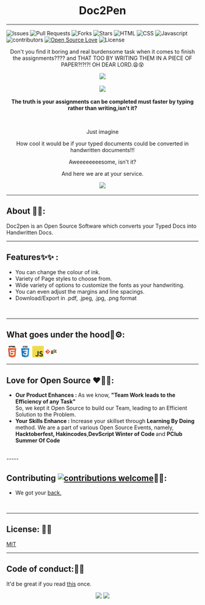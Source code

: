 <h1 align= "center"><b>Doc2Pen</b></h1>

-----

![Issues](https://img.shields.io/github/issues/smaranjitghose/doc2pen)
![Pull Requests](https://img.shields.io/github/issues-pr/smaranjitghose/doc2pen?)
![Forks](https://img.shields.io/github/forks/smaranjitghose/doc2pen)
![Stars](https://img.shields.io/github/stars/smaranjitghose/doc2pen)
![HTML](https://img.shields.io/badge/Tech%20stack-HTML-orange)
![CSS](https://img.shields.io/badge/Tech%20stack-CSS-blue)
![Javascript](https://img.shields.io/badge/Tech%20stack-Javascript-yellow)
![contributors](https://img.shields.io/github/contributors/smaranjitghose/doc2pen?style=flat)
[![Open Source Love](https://badges.frapsoft.com/os/v1/open-source.png?v=103)](https://github.com/ellerbrock/open-source-badges/)
![License](https://img.shields.io/github/license/smaranjitghose/doc2pen)


<p align="center">Don't you find it boring and real burdensome task when it comes to finish the assignments???? and THAT TOO BY WRITING THEM IN A PIECE OF PAPER?!?!?! OH DEAR LORD.😩😵</p>
<p align="center"><img width=30% src="https://media.giphy.com/media/11BQtvA7R4qBk4/source.gif"></p>
<p align="center"><img width=30% src="https://media.giphy.com/media/2UIcmK4pn7rYNLRboG/source.mp4"></p>


<p align="center"><b>The truth is your assignments can be completed must faster by typing rather than writing,isn't it?</b></p>
<br/>



<p align="center">Just imagine</p>
<p align="center">How cool it would be if your typed documents could be converted in handwritten documents!!!</p>
<p align="center">Aweeeeeeeesome, isn't it?</p>
<p align="center"> And here we are at your service.</p>
<p align="center"><img width=30% src="https://media.giphy.com/media/Lo6LNpySgc0qlzoOKR/giphy.gif"></p>

-----

## About 🤔💭:
Doc2pen is an Open Source Software which converts your Typed Docs into Handwritten Docs.

----

<h2> Features✨✨ :</h2>
<ul>
<li>You can change the colour of ink.</li>
<li>Variety of Page styles to choose from.</li>
<li>Wide variety of options to customize the fonts as your handwriting.</li>
<li>You can even adjust the margins and line spacings.</li>
<li>Download/Export in .pdf, .jpeg, .jpg, .png format</li>
</ul>
<br/>

-----

<h2> What goes under the hood🧱⚙:</h2>
<code><img height="30" src="https://raw.githubusercontent.com/github/explore/80688e429a7d4ef2fca1e82350fe8e3517d3494d/topics/html/html.png"></code>
<code><img height="30" src="https://raw.githubusercontent.com/github/explore/80688e429a7d4ef2fca1e82350fe8e3517d3494d/topics/css/css.png"></code>
<code><img height="30" src="https://raw.githubusercontent.com/github/explore/80688e429a7d4ef2fca1e82350fe8e3517d3494d/topics/javascript/javascript.png"></code>
<code><img height="30" src="https://raw.githubusercontent.com/github/explore/80688e429a7d4ef2fca1e82350fe8e3517d3494d/topics/git/git.png"></code>

<br/>

----

<h2> Love for Open Source ❤🙌🏽:</h2>
<ul>
<li><b>Our Product Enhances : </b>As we know, <b>"Team Work leads to the Efficiency of any Task"</b> <br/>So, we kept it Open Source to build our Team, leading to an Efficient Solution to the Problem.</li>
<li><b>Your Skills Enhance : </b> Increase your skillset through <b>Learning By Doing</b> method. We are a part of various Open Source Events, namely, <b>Hacktoberfest, Hakincodes</b>,<b>DevScript Winter of Code </b>and <b>PClub Summer Of Code</b></li>
</ul>

<br/>
-----

## Contributing [![contributions welcome](https://img.shields.io/badge/contributions-welcome-brightgreen.svg?style=flat)](https://github.com/dwyl/esta/issues)🤝🏽:
<ul>
<li>We got your <a href="https://github.com/smriti1313/doc2pen/blob/master/.github/contribution.md">back.</li></a>
</ul>
<br/>

------

## License: 📜📜
[MIT](https://github.com/smriti1313/doc2pen/blob/master/LICENSE)

-----

## Code of conduct:📝📝

It'd be great if you read [this](https://github.com/smaranjitghose/doc2pen/blob/master/CODE_OF_CONDUCT.md) once.

<p align="center"><img width=30% src="https://media.giphy.com/media/qHRwTyhWIj4UU/200w_d.gif">
<img width=20% src="https://media.giphy.com/media/xUPGcJGy8I928yIlAQ/giphy.gif"></p>
